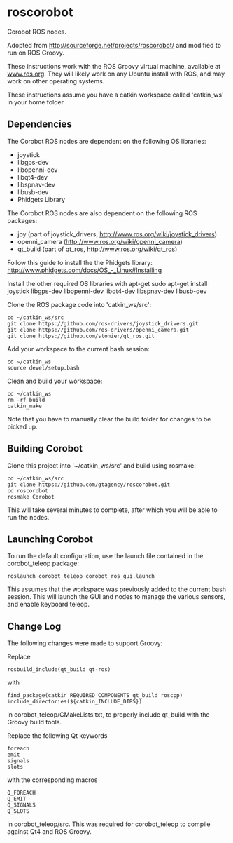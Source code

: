 roscorobot
==========

Corobot ROS nodes.

Adopted from http://sourceforge.net/projects/roscorobot/ and modified to run on ROS Groovy.

These instructions work with the ROS Groovy virtual machine, available at www.ros.org.
They will likely work on any Ubuntu install with ROS, and may work on other operating systems.

These instructions assume you have a catkin workspace called 'catkin_ws' in your home folder.

## Dependencies

The Corobot ROS nodes are dependent on the following OS libraries:
* joystick
* libgps-dev
* libopenni-dev
* libqt4-dev
* libspnav-dev
* libusb-dev
* Phidgets Library

The Corobot ROS nodes are also dependent on the following ROS packages:
* joy (part of joystick_drivers, http://www.ros.org/wiki/joystick_drivers)
* openni_camera (http://www.ros.org/wiki/openni_camera)
* qt_build (part of qt_ros, http://www.ros.org/wiki/qt_ros)


Follow this guide to install the the Phidgets library:
http://www.phidgets.com/docs/OS_-_Linux#Installing

Install the other required OS libraries with apt-get
sudo apt-get install joystick libgps-dev libopenni-dev libqt4-dev libspnav-dev libusb-dev

Clone the ROS package code into 'catkin_ws/src':
```
cd ~/catkin_ws/src
git clone https://github.com/ros-drivers/joystick_drivers.git
git clone https://github.com/ros-drivers/openni_camera.git
git clone https://github.com/stonier/qt_ros.git
```

Add your workspace to the current bash session:
```
cd ~/catkin_ws
source devel/setup.bash
```

Clean and build your workspace:
```
cd ~/catkin_ws
rm -rf build
catkin_make
```
Note that you have to manually clear the build folder for changes to be picked up.

## Building Corobot

Clone this project into '~/catkin_ws/src' and build using rosmake:
```
cd ~/catkin_ws/src
git clone https://github.com/gtagency/roscorobot.git
cd roscorobot
rosmake Corobot
```

This will take several minutes to complete, after which you will be able to run the nodes.

## Launching Corobot

To run the default configuration, use the launch file contained in the corobot_teleop package:
```
roslaunch corobot_teleop corobot_ros_gui.launch 
```
This assumes that the workspace was previously added to the current bash session.  This will launch the
GUI and nodes to manage the various sensors, and enable keyboard teleop.

## Change Log

The following changes were made to support Groovy:

Replace
```
rosbuild_include(qt_build qt-ros)
```
with
```
find_package(catkin REQUIRED COMPONENTS qt_build roscpp)
include_directories(${catkin_INCLUDE_DIRS})
```
in corobot_teleop/CMakeLists.txt, to properly include qt_build with the Groovy build tools.

Replace the following Qt keywords
```
foreach
emit
signals
slots
```
with the corresponding macros
```
Q_FOREACH
Q_EMIT
Q_SIGNALS
Q_SLOTS
```
in corobot_teleop/src.  This was required for corobot_teleop to compile against Qt4 and ROS Groovy.

